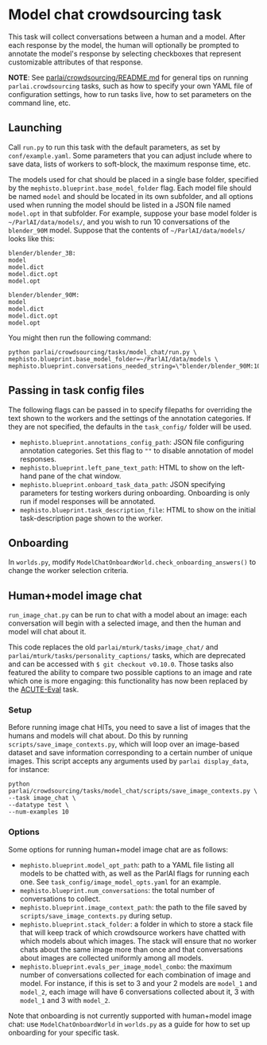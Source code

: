 # Model chat crowdsourcing task

This task will collect conversations between a human and a model. After each response by the model, the human will optionally be prompted to annotate the model's response by selecting checkboxes that represent customizable attributes of that response.

**NOTE**: See [parlai/crowdsourcing/README.md](https://github.com/facebookresearch/ParlAI/blob/master/parlai/crowdsourcing/README.md) for general tips on running `parlai.crowdsourcing` tasks, such as how to specify your own YAML file of configuration settings, how to run tasks live, how to set parameters on the command line, etc.

## Launching

Call `run.py` to run this task with the default parameters, as set by `conf/example.yaml`. Some parameters that you can adjust include where to save data, lists of workers to soft-block, the maximum response time, etc.

The models used for chat should be placed in a single base folder, specified by the `mephisto.blueprint.base_model_folder` flag. Each model file should be named `model` and should be located in its own subfolder, and all options used when running the model should be listed in a JSON file named `model.opt` in that subfolder. For example, suppose your base model folder is `~/ParlAI/data/models/`, and you wish to run 10 conversations of the `blender_90M` model. Suppose that the contents of `~/ParlAI/data/models/` looks like this:
```
blender/blender_3B:
model
model.dict
model.dict.opt
model.opt

blender/blender_90M:
model
model.dict
model.dict.opt
model.opt
```
You might then run the following command:
```
python parlai/crowdsourcing/tasks/model_chat/run.py \
mephisto.blueprint.base_model_folder=~/ParlAI/data/models \
mephisto.blueprint.conversations_needed_string=\"blender/blender_90M:10\"
```

## Passing in task config files

The following flags can be passed in to specify filepaths for overriding the text shown to the workers and the settings of the annotation categories. If they are not specified, the defaults in the `task_config/` folder will be used.
- `mephisto.blueprint.annotations_config_path`: JSON file configuring annotation categories. Set this flag to `""` to disable annotation of model responses.
- `mephisto.blueprint.left_pane_text_path`: HTML to show on the left-hand pane of the chat window.
- `mephisto.blueprint.onboard_task_data_path`: JSON specifying parameters for testing workers during onboarding. Onboarding is only run if model responses will be annotated.
- `mephisto.blueprint.task_description_file`: HTML to show on the initial task-description page shown to the worker.

## Onboarding

In `worlds.py`, modify `ModelChatOnboardWorld.check_onboarding_answers()` to change the worker selection criteria.

## Human+model image chat

`run_image_chat.py` can be run to chat with a model about an image: each conversation will begin with a selected image, and then the human and model will chat about it.

This code replaces the old `parlai/mturk/tasks/image_chat/` and `parlai/mturk/tasks/personality_captions/` tasks, which are deprecated and can be accessed with `$ git checkout v0.10.0`. Those tasks also featured the ability to compare two possible captions to an image and rate which one is more engaging: this functionality has now been replaced by the [ACUTE-Eval](https://github.com/facebookresearch/ParlAI/tree/master/parlai/crowdsourcing/tasks/acute_eval) task. 

### Setup

Before running image chat HITs, you need to save a list of images that the humans and models will chat about. Do this by running `scripts/save_image_contexts.py`, which will loop over an image-based dataset and save information corresponding to a certain number of unique images. This script accepts any arguments used by `parlai display_data`, for instance:
```
python parlai/crowdsourcing/tasks/model_chat/scripts/save_image_contexts.py \
--task image_chat \
--datatype test \
--num-examples 10
```

### Options

Some options for running human+model image chat are as follows:
- `mephisto.blueprint.model_opt_path`: path to a YAML file listing all models to be chatted with, as well as the ParlAI flags for running each one. See `task_config/image_model_opts.yaml` for an example.
- `mephisto.blueprint.num_conversations`: the total number of conversations to collect.
- `mephisto.blueprint.image_context_path`: the path to the file saved by `scripts/save_image_contexts.py` during setup.
- `mephisto.blueprint.stack_folder`: a folder in which to store a stack file that will keep track of which crowdsource workers have chatted with which models about which images. The stack will ensure that no worker chats about the same image more than once and that conversations about images are collected uniformly among all models.
- `mephisto.blueprint.evals_per_image_model_combo`: the maximum number of conversations collected for each combination of image and model. For instance, if this is set to 3 and your 2 models are `model_1` and `model_2`, each image will have 6 conversations collected about it, 3 with `model_1` and 3 with `model_2`.

Note that onboarding is not currently supported with human+model image chat: use `ModelChatOnboardWorld` in `worlds.py` as a guide for how to set up onboarding for your specific task.
